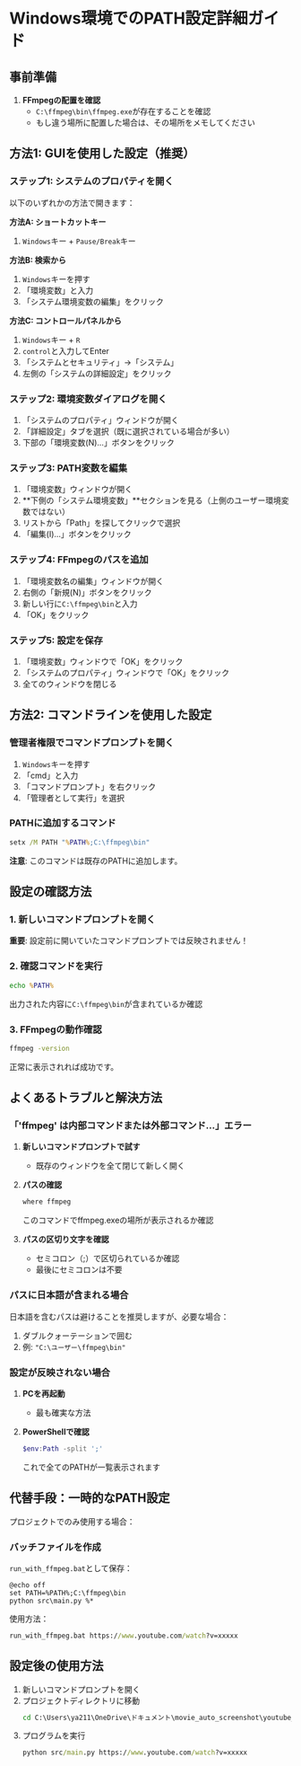 # Windows環境でのPATH設定詳細ガイド

## 事前準備

1. **FFmpegの配置を確認**
   - `C:\ffmpeg\bin\ffmpeg.exe`が存在することを確認
   - もし違う場所に配置した場合は、その場所をメモしてください

## 方法1: GUIを使用した設定（推奨）

### ステップ1: システムのプロパティを開く

以下のいずれかの方法で開きます：

**方法A: ショートカットキー**
1. `Windows`キー + `Pause/Break`キー

**方法B: 検索から**
1. `Windows`キーを押す
2. 「環境変数」と入力
3. 「システム環境変数の編集」をクリック

**方法C: コントロールパネルから**
1. `Windows`キー + `R`
2. `control`と入力してEnter
3. 「システムとセキュリティ」→「システム」
4. 左側の「システムの詳細設定」をクリック

### ステップ2: 環境変数ダイアログを開く

1. 「システムのプロパティ」ウィンドウが開く
2. 「詳細設定」タブを選択（既に選択されている場合が多い）
3. 下部の「環境変数(N)...」ボタンをクリック

### ステップ3: PATH変数を編集

1. 「環境変数」ウィンドウが開く
2. **下側の「システム環境変数」**セクションを見る（上側のユーザー環境変数ではない）
3. リストから「Path」を探してクリックで選択
4. 「編集(I)...」ボタンをクリック

### ステップ4: FFmpegのパスを追加

1. 「環境変数名の編集」ウィンドウが開く
2. 右側の「新規(N)」ボタンをクリック
3. 新しい行に`C:\ffmpeg\bin`と入力
4. 「OK」をクリック

### ステップ5: 設定を保存

1. 「環境変数」ウィンドウで「OK」をクリック
2. 「システムのプロパティ」ウィンドウで「OK」をクリック
3. 全てのウィンドウを閉じる

## 方法2: コマンドラインを使用した設定

### 管理者権限でコマンドプロンプトを開く

1. `Windows`キーを押す
2. 「cmd」と入力
3. 「コマンドプロンプト」を右クリック
4. 「管理者として実行」を選択

### PATHに追加するコマンド

```cmd
setx /M PATH "%PATH%;C:\ffmpeg\bin"
```

**注意**: このコマンドは既存のPATHに追加します。

## 設定の確認方法

### 1. 新しいコマンドプロンプトを開く
**重要**: 設定前に開いていたコマンドプロンプトでは反映されません！

### 2. 確認コマンドを実行

```cmd
echo %PATH%
```
出力された内容に`C:\ffmpeg\bin`が含まれているか確認

### 3. FFmpegの動作確認

```cmd
ffmpeg -version
```

正常に表示されれば成功です。

## よくあるトラブルと解決方法

### 「'ffmpeg' は内部コマンドまたは外部コマンド...」エラー

1. **新しいコマンドプロンプトで試す**
   - 既存のウィンドウを全て閉じて新しく開く

2. **パスの確認**
   ```cmd
   where ffmpeg
   ```
   このコマンドでffmpeg.exeの場所が表示されるか確認

3. **パスの区切り文字を確認**
   - セミコロン（;）で区切られているか確認
   - 最後にセミコロンは不要

### パスに日本語が含まれる場合

日本語を含むパスは避けることを推奨しますが、必要な場合：
1. ダブルクォーテーションで囲む
2. 例: `"C:\ユーザー\ffmpeg\bin"`

### 設定が反映されない場合

1. **PCを再起動**
   - 最も確実な方法

2. **PowerShellで確認**
   ```powershell
   $env:Path -split ';'
   ```
   これで全てのPATHが一覧表示されます

## 代替手段：一時的なPATH設定

プロジェクトでのみ使用する場合：

### バッチファイルを作成
`run_with_ffmpeg.bat`として保存：
```batch
@echo off
set PATH=%PATH%;C:\ffmpeg\bin
python src\main.py %*
```

使用方法：
```cmd
run_with_ffmpeg.bat https://www.youtube.com/watch?v=xxxxx
```

## 設定後の使用方法

1. 新しいコマンドプロンプトを開く
2. プロジェクトディレクトリに移動
   ```cmd
   cd C:\Users\ya211\OneDrive\ドキュメント\movie_auto_screenshot\youtube_timeline_generator
   ```
3. プログラムを実行
   ```cmd
   python src/main.py https://www.youtube.com/watch?v=xxxxx
   ```